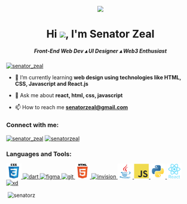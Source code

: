 <p align="center"><img src="https://thehackernews.com/new-images/img/a/AVvXsEgseMugOlMQlJWC-iCctJFsgrsLvn4-y1JQ70Kx7gtzVJxz2BPkR4vU3p-4TpYpp0JVxflNFwYRgM_avpDWlop5fQ27z4CR1P-tAMZwl4qLC-aXqHSoq7ddBtDEswWfvM04WdMHUIZB0UibwGuXMPcuTpTAnP3fBtI3bX-oCm_E-UXAlJ41bMRpzzFM=s728-e1000"/></p>
<h1 align="center">Hi <img src="https://user-images.githubusercontent.com/18350557/176309783-0785949b-9127-417c-8b55-ab5a4333674e.gif"/>, I'm Senator Zeal</h1>
<h5 align="center">Front-End Web Dev ▴ UI Designer ▴ Web3 Enthusiast</h5>



<p align="left"> <a href="https://twitter.com/senator_zeal" target="blank"><img src="https://img.shields.io/twitter/follow/senator_zeal?logo=twitter&style=for-the-badge" alt="senator_zeal" /></a> </p>

- 🌱 I’m currently learning **web design using technologies like HTML, CSS, Javascript and React.js**

- 💬 Ask me about **react, html, css, javascript**

- 📫 How to reach me **senatorzeal@gmail.com**

<h3 align="left">Connect with me:</h3>
<p align="left">
<a href="https://twitter.com/senator_zeal" target="blank"><img align="center" src="https://raw.githubusercontent.com/rahuldkjain/github-profile-readme-generator/master/src/images/icons/Social/twitter.svg" alt="senator_zeal" height="30" width="40" /></a>
<a href="https://dribbble.com/senatorzeal" target="blank"><img align="center" src="https://raw.githubusercontent.com/rahuldkjain/github-profile-readme-generator/master/src/images/icons/Social/dribbble.svg" alt="senatorzeal" height="30" width="40" /></a>
</p>

<h3 align="left">Languages and Tools:</h3>
<p align="left"> <a href="https://www.w3schools.com/css/" target="_blank" rel="noreferrer"> <img src="https://raw.githubusercontent.com/devicons/devicon/master/icons/css3/css3-original-wordmark.svg" alt="css3" width="40" height="40"/> </a> <a href="https://dart.dev" target="_blank" rel="noreferrer"> <img src="https://www.vectorlogo.zone/logos/dartlang/dartlang-icon.svg" alt="dart" width="40" height="40"/> </a> <a href="https://www.figma.com/" target="_blank" rel="noreferrer"> <img src="https://www.vectorlogo.zone/logos/figma/figma-icon.svg" alt="figma" width="40" height="40"/> </a> <a href="https://git-scm.com/" target="_blank" rel="noreferrer"> <img src="https://www.vectorlogo.zone/logos/git-scm/git-scm-icon.svg" alt="git" width="40" height="40"/> </a> <a href="https://www.w3.org/html/" target="_blank" rel="noreferrer"> <img src="https://raw.githubusercontent.com/devicons/devicon/master/icons/html5/html5-original-wordmark.svg" alt="html5" width="40" height="40"/> </a> <a href="https://www.invisionapp.com/" target="_blank" rel="noreferrer"> <img src="https://www.vectorlogo.zone/logos/invisionapp/invisionapp-icon.svg" alt="invision" width="40" height="40"/> </a> <a href="https://www.java.com" target="_blank" rel="noreferrer"> <img src="https://raw.githubusercontent.com/devicons/devicon/master/icons/java/java-original.svg" alt="java" width="40" height="40"/> </a> <a href="https://developer.mozilla.org/en-US/docs/Web/JavaScript" target="_blank" rel="noreferrer"> <img src="https://raw.githubusercontent.com/devicons/devicon/master/icons/javascript/javascript-original.svg" alt="javascript" width="40" height="40"/> </a> <a href="https://www.python.org" target="_blank" rel="noreferrer"> <img src="https://raw.githubusercontent.com/devicons/devicon/master/icons/python/python-original.svg" alt="python" width="40" height="40"/> </a> <a href="https://reactjs.org/" target="_blank" rel="noreferrer"> <img src="https://raw.githubusercontent.com/devicons/devicon/master/icons/react/react-original-wordmark.svg" alt="react" width="40" height="40"/> </a> <a href="https://www.adobe.com/products/xd.html" target="_blank" rel="noreferrer"> <img src="https://cdn.worldvectorlogo.com/logos/adobe-xd.svg" alt="xd" width="40" height="40"/> </a> </p>

<p>&nbsp;<img align="center" src="https://github-readme-stats.vercel.app/api?username=senatorz&show_icons=true&locale=en" alt="senatorz" /></p>
